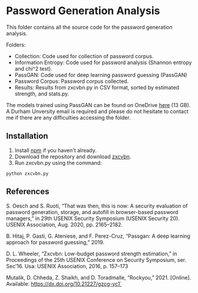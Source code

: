 # Password Generation Analysis
This folder contains all the source code for the password generation analysis. 

Folders:
- Collection: Code used for collection of password corpus.
- Information Entropy: Code used for password analysis (Shannon entropy and chi^2 test).
- PassGAN: Code used for deep learning password guessing (PassGAN)
- Password Corpus: Password corpus collected.
- Results: Results from zxcvbn.py in CSV format, sorted by estimated strength, and stats.py.


The models trained using PassGAN can be found on OneDrive [here](https://durhamuniversity-my.sharepoint.com/:f:/g/personal/rpsh88_durham_ac_uk/EgUo4pMuNCdDv-aIE8CMT4MB9DUCt2avD0AeWNN7vGaVjw?e=jgRE0e) (13 GB). A Durham Unversity email is required and please do not hesitate to contact me if there are any difficulties accessing the folder. 

## Installation
1. Install  [npm](https://docs.npmjs.com/downloading-and-installing-node-js-and-npm) if you haven't already.
2. Download the repository and download [zxcvbn](https://github.com/dropbox/zxcvbn).
3. Run zxcvbn.py using the command:
```
python zxcvbn.py
```
## References
S. Oesch and S. Ruoti, “That was then, this is now: A security evaluation of password generation, storage, and autofill in browser-based password managers,” in 29th USENIX Security Symposium (USENIX Security 20). USENIX Association, Aug. 2020, pp. 2165–2182.

B. Hitaj, P. Gasti, G. Ateniese, and F. Perez-Cruz, “Passgan: A deep learning approach for password guessing,” 2019.

D. L. Wheeler, “Zxcvbn: Low-budget password strength estimation,” in Proceedings of the 25th USENIX Conference on Security Symposium, ser. Sec’16. Usa: USENIX Association, 2016, p. 157–173

Mutalik, D. Chheda, Z. Shaikh, and D. Toradmalle, “Rockyou,” 2021. [Online]. Available: https://dx.doi.org/10.21227/gzcg-yc1`

